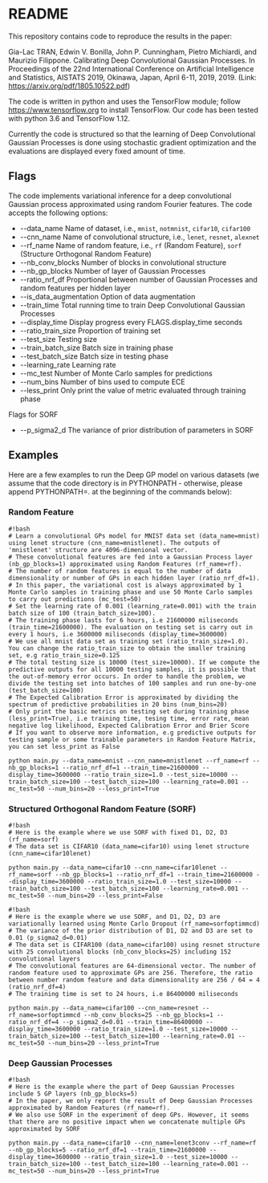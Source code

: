 # README #

This repository contains code to reproduce the results in the paper:

Gia-Lac TRAN,  Edwin V. Bonilla, John P. Cunningham, Pietro Michiardi, and Maurizio Filippone. Calibrating Deep Convolutional Gaussian Processes. In Proceedings of the 22nd International Conference on Artificial Intelligence and Statistics, AISTATS 2019, Okinawa, Japan, April 6-11, 2019, 2019.
(Link: https://arxiv.org/pdf/1805.10522.pdf)

The code is written in python and uses the TensorFlow module; follow https://www.tensorflow.org to install TensorFlow. Our code has been tested with python 3.6 and TensorFlow 1.12.

Currently the code is structured so that the learning of Deep Convolutional Gaussian Processes is done using stochastic gradient optimization and the evaluations are displayed every fixed amount of time.

## Flags ##

The code implements variational inference for a deep convolutional Gaussian process approximated using random Fourier features. The code accepts the following options:

*   --data_name                 Name of dataset, i.e., `mnist`, `notmnist`, `cifar10`, `cifar100`
*   --cnn_name                  Name of convolutional structure, i.e., `lenet`, `resnet`, `alexnet`
*   --rf_name                   Name of random feature, i.e., `rf` (Random Feature), `sorf` (Structure Orthogonal Random Feature)
*   --nb_conv_blocks            Number of blocks in convolutional structure
*   --nb_gp_blocks              Number of layer of Gaussian Processes
*   --ratio_nrf_df              Proportional between number of Gaussian Processes and random features per hidden layer
*   --is_data_augmentation      Option of data augmentation
*   --train_time                Total running time to train Deep Convolutional Gaussian Processes
*   --display_time              Display progress every FLAGS.display_time seconds
*   --ratio_train_size          Proportion of training set
*   --test_size                 Testing size
*   --train_batch_size          Batch size in training phase
*   --test_batch_size           Batch size in testing phase
*   --learning_rate             Learning rate
*   --mc_test                   Number of Monte Carlo samples for predictions
*   --num_bins                  Number of bins used to compute ECE
*   --less_print                Only print the value of metric evaluated through training phase

Flags for SORF

*   --p_sigma2_d                The variance of prior distribution of parameters in SORF


## Examples ##

Here are a few examples to run the Deep GP model on various datasets (we assume that the code directory is in PYTHONPATH - otherwise, please append PYTHONPATH=. at the beginning of the commands below):

### Random Feature ###

```
#!bash
# Learn a convolutional GPs model for MNIST data set (data_name=mnist) using lenet structure (cnn_name=mnistlenet). The outputs of 'mnistlenet' structure are 4096-dimenional vector.
# These convolutional features are fed into a Gaussian Process layer (nb_gp_blocks=1) approximated using Random Features (rf_name=rf).
# The number of random features is equal to the number of data dimensionality or number of GPs in each hidden layer (ratio_nrf_df=1).
# In this paper, the variational cost is always approximated by 1 Monte Carlo samples in training phase and use 50 Monte Carlo samples to carry out predictions (mc_test=50)
# Set the learning rate of 0.001 (learning_rate=0.001) with the train batch size of 100 (train_batch_size=100). 
# The training phase lasts for 6 hours, i.e 21600000 miliseconds (train_time=21600000). The evaluation on testing set is carry out in every 1 hours, i.e 3600000 miliseconds (display_time=3600000)
# We use all mnist data set as training set (ratio_train_size=1.0). You can change the ratio_train_size to obtain the smaller training set, e.g ratio_train_size=0.125
# The total testing size is 10000 (test_size=10000). If we compute the predictive outputs for all 10000 testing samples, it is possible that the out-of-memory error occurs. In order to handle the problem, we divide the testing set into batches of 100 samples and run one-by-one (test_batch_size=100)
# The Expected Calibration Error is approximated by dividing the spectrum of predictive probabilities in 20 bins (num_bins=20)
# Only print the basic metrics on testing set during training phase (less_print=True), i.e training time, tesing time, error rate, mean negative log likelihood, Expected Calibration Error and Brier Score
# If you want to observe more information, e.g predictive outputs for testing sample or some trainable parameters in Random Feature Matrix, you can set less_print as False

python main.py --data_name=mnist --cnn_name=mnistlenet --rf_name=rf --nb_gp_blocks=1 --ratio_nrf_df=1 --train_time=21600000 --display_time=3600000 --ratio_train_size=1.0 --test_size=10000 --train_batch_size=100 --test_batch_size=100 --learning_rate=0.001 --mc_test=50 --num_bins=20 --less_print=True
```

### Structured Orthogonal Random Feature (SORF) ###

```
#!bash
# Here is the example where we use SORF with fixed D1, D2, D3 (rf_name=sorf)
# The data set is CIFAR10 (data_name=cifar10) using lenet structure (cnn_name=cifar10lenet)

python main.py --data_name=cifar10 --cnn_name=cifar10lenet --rf_name=sorf --nb_gp_blocks=1 --ratio_nrf_df=1 --train_time=21600000 --display_time=3600000 --ratio_train_size=1.0 --test_size=10000 --train_batch_size=100 --test_batch_size=100 --learning_rate=0.001 --mc_test=50 --num_bins=20 --less_print=False
```

```
#!bash
# Here is the example where we use SORF, and D1, D2, D3 are variationally learned using Monte Carlo Dropout (rf_name=sorfoptimmcd)
# The variance of the prior distribution of D1, D2 and D3 are set to 0.01 (p_sigma2_d=0.01)
# The data set is CIFAR100 (data_name=cifar100) using resnet structure with 25 convolutional blocks (nb_conv_blocks=25) including 152 convolutional layers   
# The convolutional features are 64-dimensional vector. The number of random feature used to approximate GPs are 256. Therefore, the ratio between number random feature and data dimensionality are 256 / 64 = 4 (ratio_nrf_df=4)
# The training time is set to 24 hours, i.e 86400000 miliseconds

python main.py --data_name=cifar100 --cnn_name=resnet --rf_name=sorfoptimmcd --nb_conv_blocks=25 --nb_gp_blocks=1 --ratio_nrf_df=4 --p_sigma2_d=0.01 --train_time=86400000 --display_time=3600000 --ratio_train_size=1.0 --test_size=10000 --train_batch_size=100 --test_batch_size=100 --learning_rate=0.01 --mc_test=50 --num_bins=20 --less_print=True
```

### Deep Gaussian Processes ###

```
#!bash
# Here is the example where the part of Deep Gaussian Processes include 5 GP layers (nb_gp_blocks=5)
# In the paper, we only report the result of Deep Gaussian Processes approximated by Random Features (rf_name=rf). 
# We also use SORF in the experiment of deep GPs. However, it seems that there are no positive impact when we concatenate multiple GPs approximated by SORF

python main.py --data_name=cifar10 --cnn_name=lenet3conv --rf_name=rf --nb_gp_blocks=5 --ratio_nrf_df=1 --train_time=21600000 --display_time=3600000 --ratio_train_size=1.0 --test_size=10000 --train_batch_size=100 --test_batch_size=100 --learning_rate=0.001 --mc_test=50 --num_bins=20 --less_print=True
```
